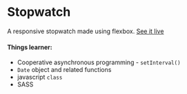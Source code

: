 # Stopwatch

A responsive stopwatch made using flexbox. [See it live](https://mountap.github.io/web-projects/stopwatch/)

#### Things learner: 
- Cooperative asynchronous programming - `setInterval()`
- `Date` object and related functions
- javascript `class`
- SASS